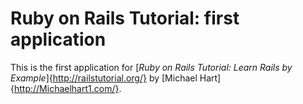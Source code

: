 # Ruby on Rails Tutorial: first application

This is the first application for
[*Ruby on Rails Tutorial: Learn Rails by Example*]{http://railstutorial.org/}
by [Michael Hart]{http://Michaelhart1.com/}.